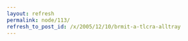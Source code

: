 ```yaml
---
layout: refresh
permalink: node/113/
refresh_to_post_id: /x/2005/12/10/brmit-a-tlcra-alltray
---
```

